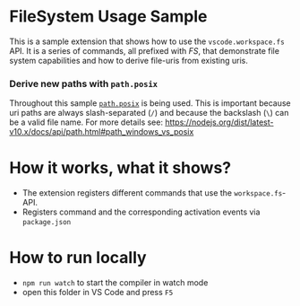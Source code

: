 # FileSystem Usage Sample

This is a sample extension that shows how to use the `vscode.workspace.fs` API.
It is a series of commands, all prefixed with _FS_, that demonstrate file system
capabilities and how to derive file-uris from existing uris.

### Derive new paths with `path.posix`

Throughout this sample
[`path.posix`](https://nodejs.org/dist/latest-v10.x/docs/api/path.html#path_path_posix)
is being used. This is important because uri paths are always slash-separated
(`/`) and because the backslash (`\`) can be a valid file name. For more details
see:
https://nodejs.org/dist/latest-v10.x/docs/api/path.html#path_windows_vs_posix

# How it works, what it shows?

-   The extension registers different commands that use the `workspace.fs`-API.
-   Registers command and the corresponding activation events via `package.json`

# How to run locally

-   `npm run watch` to start the compiler in watch mode
-   open this folder in VS Code and press `F5`
